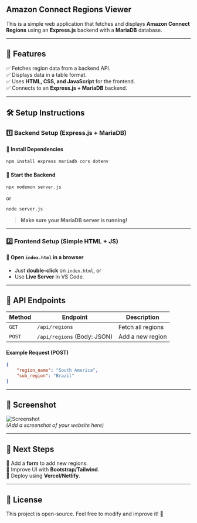 ## **Amazon Connect Regions Viewer**  

This is a simple web application that fetches and displays **Amazon Connect Regions** using an **Express.js** backend with a **MariaDB** database.  

---

## **📌 Features**
✅ Fetches region data from a backend API.  
✅ Displays data in a table format.  
✅ Uses **HTML, CSS, and JavaScript** for the frontend.  
✅ Connects to an **Express.js + MariaDB** backend.  

---

## **🛠️ Setup Instructions**  

### **1️⃣ Backend Setup (Express.js + MariaDB)**  

#### **📌 Install Dependencies**
```sh
npm install express mariadb cors dotenv
```

#### **📌 Start the Backend**
```sh
npx nodemon server.js
```
or  
```sh
node server.js
```
> **Make sure your MariaDB server is running!**  

---

### **2️⃣ Frontend Setup (Simple HTML + JS)**  

#### **📌 Open `index.html` in a browser**
- Just **double-click** on `index.html`, or  
- Use **Live Server** in VS Code.

---

## **🔗 API Endpoints**  

| Method | Endpoint                 | Description          |
|--------|--------------------------|----------------------|
| `GET`  | `/api/regions`           | Fetch all regions   |
| `POST` | `/api/regions` (Body: JSON) | Add a new region |

#### **Example Request (POST)**
```json
{
    "region_name": "South America",
    "sub_region": "Brazil"
}
```

---

## **📸 Screenshot**  
![Screenshot](screenshot.png)  
_(Add a screenshot of your website here)_

---

## **📌 Next Steps**
🔹 Add a **form** to add new regions.  
🔹 Improve UI with **Bootstrap/Tailwind**.  
🔹 Deploy using **Vercel/Netlify**.  

---

## **📜 License**
This project is open-source. Feel free to modify and improve it! 🚀  

